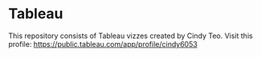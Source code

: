 # Tableau
This repository consists of Tableau vizzes created by Cindy Teo.
Visit this profile: https://public.tableau.com/app/profile/cindy6053
